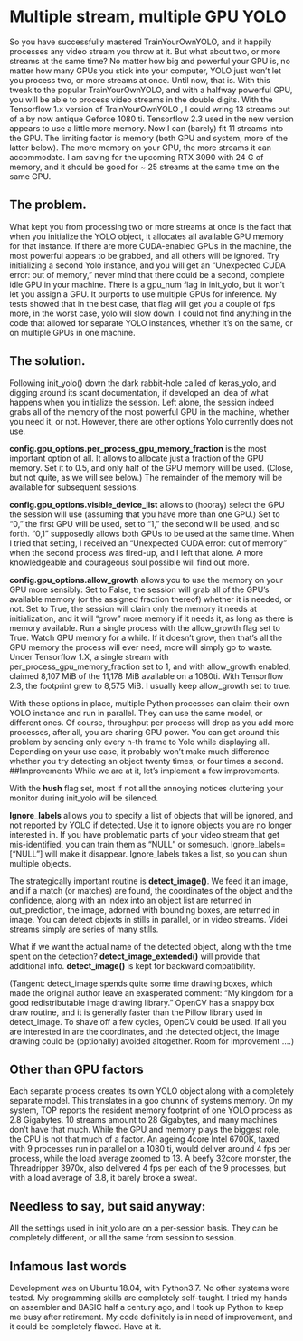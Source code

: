# Multiple stream, multiple GPU YOLO
So you have successfully mastered TrainYourOwnYOLO, and it happily processes any video stream you throw at it. But what about two, or more streams at the same time? No matter how big and powerful your GPU is, no matter how many GPUs you stick into your computer, YOLO just won’t let you process two, or more streams at once. 
Until now, that is. 
With this tweak to the popular TrainYourOwnYOLO, and with a halfway powerful GPU, you will be able to process video streams in the double digits. With the Tensorflow 1.x version of TrainYourOwnYOLO , I could wring 13 streams out of a by now antique Geforce 1080 ti. Tensorflow 2.3 used in the new version appears to use a little more memory. Now I can (barely) fit 11 streams into the GPU. The limiting factor is memory (both GPU and system, more of the latter below). The more memory on your GPU, the more streams it can accommodate. I am saving for the upcoming RTX 3090 with 24 G of memory, and it should be good for ~ 25 streams at the same time on the same GPU. 

## The problem.
What kept you from processing two or more streams at once is the fact that when you initialize the YOLO object, it allocates all available GPU memory for that instance. If there are more CUDA-enabled GPUs in the machine, the most powerful appears to be grabbed, and all others will be ignored. Try initializing a second Yolo instance, and you will get an “Unexpected CUDA error: out of memory,” never mind that there could be a second, complete idle GPU in your machine. 
There is a gpu_num flag in init_yolo, but it won’t let you assign a GPU. It purports to use multiple GPUs for inference. My tests showed that in the best case, that flag will get you a couple of fps more, in the worst case, yolo will slow down. I could not find anything in the code that allowed for separate YOLO instances, whether it’s on the same, or on multiple GPUs in one machine. 

## The solution.
Following init_yolo() down the dark rabbit-hole called of keras_yolo, and digging around its scant documentation, if developed an idea of what happens when you initialize the session. Left alone, the session indeed grabs all of the memory of the most powerful GPU in the machine, whether you need it, or not. However, there are other options Yolo currently does not use. 

**config.gpu_options.per_process_gpu_memory_fraction** is the most important option of all. It allows to allocate just a fraction of the GPU memory. Set it to 0.5, and only half of the GPU memory will be used. (Close, but not quite, as we will see below.) The remainder of the memory will be available for subsequent sessions.

**config.gpu_options.visible_device_list** allows to (hooray) select the GPU the session will use (assuming that you have more than one GPU.) Set to “0,” the first GPU will be used, set to “1,” the second will be used, and so forth. “0,1” supposedly allows both GPUs to be used at the same time. When I tried that setting, I received an “Unexpected CUDA error: out of memory” when the second process was fired-up, and I left that alone. A more knowledgeable and courageous soul possible will find out more.

**config.gpu_options.allow_growth** allows you to use the memory on your GPU more sensibly: Set to False, the session will grab all of the GPU’s available memory (or the assigned fraction thereof) whether it is needed, or not. Set to True, the session will claim only the memory it needs at initialization, and it will “grow” more memory if it needs it, as long as there is memory available. Run a single process with the allow_growth flag set to True. Watch GPU memory for a while. If it doesn’t grow, then that’s all the GPU memory the process will ever need, more will simply go to waste. Under Tensorflow 1.X, a single stream with per_process_gpu_memory_fraction set to 1, and with allow_growth enabled, claimed 8,107 MiB of the 11,178 MiB available on a 1080ti. With Tensorflow 2.3, the footprint grew to 8,575 MiB. I usually keep allow_growth set to true.

With these options in place, multiple Python processes can claim their own YOLO instance and run in parallel. They can use the same model, or different ones. Of course, throughput per process will drop as you add more processes, after all, you are sharing GPU power. You can get around this problem by sending only every n-th frame to Yolo while displaying all. Depending on your use case, it probably won’t make much difference whether you try detecting an object twenty times, or four times a second.
##Improvements 
While we are at it, let’s implement a few improvements.

With the **hush** flag set, most if not all the annoying notices cluttering your monitor during init_yolo will be silenced.

**Ignore_labels** allows you to specify a list of objects that will be ignored, and not reported by YOLO if detected. Use it to ignore objects you are no longer interested in. If you have problematic parts of your video stream that get mis-identified, you can train them as “NULL” or somesuch. Ignore_labels=[“NULL”] will make it disappear. Ignore_labels takes a list, so you can shun multiple objects.

The strategically important routine is **detect_image()**. We feed it an image, and if a match (or matches) are found, the coordinates of the object and the confidence, along with an index into an object list are returned in out_prediction, the image, adorned with bounding boxes, are returned in image. You can detect objexts in stills in parallel, or in video streams. Videi streams simply are series of many stills.

What if we want the actual name of the detected object, along with the time spent on the detection? **detect_image_extended()** will provide that additional info. **detect_image()** is kept for backward compatibility.

(Tangent: detect_image spends quite some time drawing boxes, which made the original author leave an exasperated comment: “My kingdom for a good redistributable image drawing library.” OpenCV has a snappy box draw routine, and it is generally faster than the Pillow library used in detect_image. To shave off a few cycles, OpenCV could be used. If all you are interested in are the coordinates, and the detected object, the image drawing could be (optionally) avoided altogether. Room for improvement ….)

## Other than GPU factors
Each separate process creates its own YOLO object along with a completely separate model. This translates in a goo chunnk of systems memory. On my system, TOP reports the resident memory footprint of one YOLO process as 2.8 Gigabytes. 10 streams amount to 28 Gigabytes, and many machines don’t have that much. While the GPU and memory plays the biggest role, the CPU is not that much of a factor. An ageing 4core Intel 6700K, taxed with 9 processes run in parallel on a 1080 ti, would deliver around 4 fps per process, while the load average zoomed to 13. A beefy 32core monster, the Threadripper 3970x, also delivered 4 fps per each of the 9 processes, but with a load average of 3.8, it barely broke a sweat. 

## Needless to say, but said anyway: 
All the settings used in init_yolo are on a per-session basis. They can be completely different, or all the same from session to session. 

## Infamous last words
Development was on Ubuntu 18.04, with Python3.7. No other systems were tested. 
My programming skills are completely self-taught. I tried my hands on assembler and BASIC half a century ago, and I took up Python to keep me busy after retirement. My code definitely is in need of improvement, and it could be completely flawed. Have at it. 
